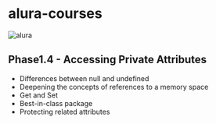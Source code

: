 # alura-courses

![alura](https://lh3.googleusercontent.com/TM-g_2L7u2p99kwg4IQeB-3352WfCq0vKXP4h5cOvISUlNll6-1WHu8t2B0oZdZKjkmp)
  
 ## Phase1.4 - Accessing Private Attributes
  - Differences between null and undefined
  - Deepening the concepts of references to a memory space
  - Get and Set
  - Best-in-class package
  - Protecting related attributes
